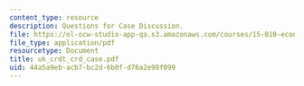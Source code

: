```yaml
---
content_type: resource
description: Questions for Case Discussion.
file: https://ol-ocw-studio-app-qa.s3.amazonaws.com/courses/15-010-economic-analysis-for-business-decisions-fall-2004/44a5a9ebacb7bc2d6b0fd76a2e98f099_uk_crdt_crd_case.pdf
file_type: application/pdf
resourcetype: Document
title: uk_crdt_crd_case.pdf
uid: 44a5a9eb-acb7-bc2d-6b0f-d76a2e98f099
---
```

